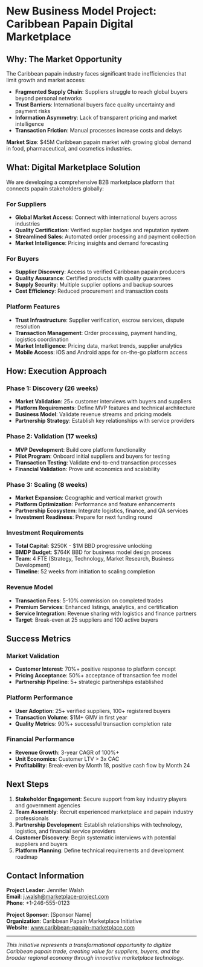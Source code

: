 # New Business Model Project: Caribbean Papain Digital Marketplace

## Why: The Market Opportunity

The Caribbean papain industry faces significant trade inefficiencies that limit growth and market access:

- **Fragmented Supply Chain**: Suppliers struggle to reach global buyers beyond personal networks
- **Trust Barriers**: International buyers face quality uncertainty and payment risks
- **Information Asymmetry**: Lack of transparent pricing and market intelligence
- **Transaction Friction**: Manual processes increase costs and delays

**Market Size**: $45M Caribbean papain market with growing global demand in food, pharmaceutical, and cosmetics industries.

## What: Digital Marketplace Solution

We are developing a comprehensive B2B marketplace platform that connects papain stakeholders globally:

### For Suppliers
- **Global Market Access**: Connect with international buyers across industries
- **Quality Certification**: Verified supplier badges and reputation system
- **Streamlined Sales**: Automated order processing and payment collection
- **Market Intelligence**: Pricing insights and demand forecasting

### For Buyers
- **Supplier Discovery**: Access to verified Caribbean papain producers
- **Quality Assurance**: Certified products with quality guarantees
- **Supply Security**: Multiple supplier options and backup sources
- **Cost Efficiency**: Reduced procurement and transaction costs

### Platform Features
- **Trust Infrastructure**: Supplier verification, escrow services, dispute resolution
- **Transaction Management**: Order processing, payment handling, logistics coordination
- **Market Intelligence**: Pricing data, market trends, supplier analytics
- **Mobile Access**: iOS and Android apps for on-the-go platform access

## How: Execution Approach

### Phase 1: Discovery (26 weeks)
- **Market Validation**: 25+ customer interviews with buyers and suppliers
- **Platform Requirements**: Define MVP features and technical architecture
- **Business Model**: Validate revenue streams and pricing models
- **Partnership Strategy**: Establish key relationships with service providers

### Phase 2: Validation (17 weeks)
- **MVP Development**: Build core platform functionality
- **Pilot Program**: Onboard initial suppliers and buyers for testing
- **Transaction Testing**: Validate end-to-end transaction processes
- **Financial Validation**: Prove unit economics and scalability

### Phase 3: Scaling (8 weeks)
- **Market Expansion**: Geographic and vertical market growth
- **Platform Optimization**: Performance and feature enhancements
- **Partnership Ecosystem**: Integrate logistics, finance, and QA services
- **Investment Readiness**: Prepare for next funding round

### Investment Requirements
- **Total Capital**: $250K - $1M BBD progressive unlocking
- **BMDP Budget**: $764K BBD for business model design process
- **Team**: 4 FTE (Strategy, Technology, Market Research, Business Development)
- **Timeline**: 52 weeks from initiation to scaling completion

### Revenue Model
- **Transaction Fees**: 5-10% commission on completed trades
- **Premium Services**: Enhanced listings, analytics, and certification
- **Service Integration**: Revenue sharing with logistics and finance partners
- **Target**: Break-even at 25 suppliers and 100 active buyers

## Success Metrics

### Market Validation
- **Customer Interest**: 70%+ positive response to platform concept
- **Pricing Acceptance**: 50%+ acceptance of transaction fee model
- **Partnership Pipeline**: 5+ strategic partnerships established

### Platform Performance
- **User Adoption**: 25+ verified suppliers, 100+ registered buyers
- **Transaction Volume**: $1M+ GMV in first year
- **Quality Metrics**: 90%+ successful transaction completion rate

### Financial Performance
- **Revenue Growth**: 3-year CAGR of 100%+
- **Unit Economics**: Customer LTV > 3x CAC
- **Profitability**: Break-even by Month 18, positive cash flow by Month 24

## Next Steps

1. **Stakeholder Engagement**: Secure support from key industry players and government agencies
2. **Team Assembly**: Recruit experienced marketplace and papain industry professionals
3. **Partnership Development**: Establish relationships with technology, logistics, and financial service providers
4. **Customer Discovery**: Begin systematic interviews with potential suppliers and buyers
5. **Platform Planning**: Define technical requirements and development roadmap

## Contact Information

**Project Leader**: Jennifer Walsh  
**Email**: j.walsh@marketplace-project.com  
**Phone**: +1-246-555-0123  

**Project Sponsor**: [Sponsor Name]  
**Organization**: Caribbean Papain Marketplace Initiative  
**Website**: www.caribbean-papain-marketplace.com

---

*This initiative represents a transformational opportunity to digitize Caribbean papain trade, creating value for suppliers, buyers, and the broader regional economy through innovative marketplace technology.*
